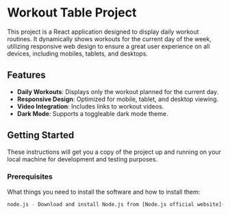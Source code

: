 # Workout Table Project

This project is a React application designed to display daily workout routines. It dynamically shows workouts for the current day of the week, utilizing responsive web design to ensure a great user experience on all devices, including mobiles, tablets, and desktops.

## Features

- **Daily Workouts**: Displays only the workout planned for the current day.
- **Responsive Design**: Optimized for mobile, tablet, and desktop viewing.
- **Video Integration**: Includes links to workout videos.
- **Dark Mode**: Supports a toggleable dark mode theme.

## Getting Started

These instructions will get you a copy of the project up and running on your local machine for development and testing purposes.

### Prerequisites

What things you need to install the software and how to install them:

```bash
node.js - Download and install Node.js from [Node.js official website](https://nodejs.org/)
